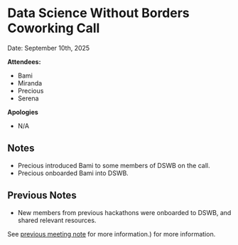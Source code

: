 # Data Science Without Borders Coworking Call 

Date: September 10th, 2025

**Attendees:**
   * Bami
   * Miranda
   * Precious
   * Serena
     
**Apologies**

   * N/A

## Notes

   * Precious introduced Bami to some members of DSWB on the call.
   * Precious onboarded Bami into DSWB.

## Previous Notes

   * New members from previous hackathons were onboarded to DSWB, and shared relevant resources.
      
See [previous meeting note](https://github.com/aphrc-dswb/dswb-open-science-capacity-wg/blob/main/project-management/coworking-calls/20250827-coworking-call-notes.md) for more information.) for more information.
